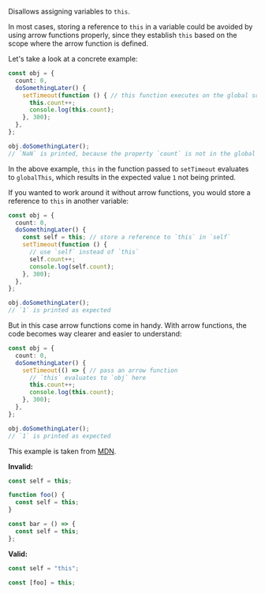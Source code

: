 Disallows assigning variables to `this`.

In most cases, storing a reference to `this` in a variable could be avoided by
using arrow functions properly, since they establish `this` based on the scope
where the arrow function is defined.

Let's take a look at a concrete example:

```typescript
const obj = {
  count: 0,
  doSomethingLater() {
    setTimeout(function () { // this function executes on the global scope; `this` evalutes to `globalThis`
      this.count++;
      console.log(this.count);
    }, 300);
  },
};

obj.doSomethingLater();
// `NaN` is printed, because the property `count` is not in the global scope.
```

In the above example, `this` in the function passed to `setTimeout` evaluates to
`globalThis`, which results in the expected value `1` not being printed.

If you wanted to work around it without arrow functions, you would store a
reference to `this` in another variable:

```typescript
const obj = {
  count: 0,
  doSomethingLater() {
    const self = this; // store a reference to `this` in `self`
    setTimeout(function () {
      // use `self` instead of `this`
      self.count++;
      console.log(self.count);
    }, 300);
  },
};

obj.doSomethingLater();
// `1` is printed as expected
```

But in this case arrow functions come in handy. With arrow functions, the code
becomes way clearer and easier to understand:

```typescript
const obj = {
  count: 0,
  doSomethingLater() {
    setTimeout(() => { // pass an arrow function
      // `this` evaluates to `obj` here
      this.count++;
      console.log(this.count);
    }, 300);
  },
};

obj.doSomethingLater();
// `1` is printed as expected
```

This example is taken from
[MDN](https://developer.mozilla.org/en-US/docs/Web/JavaScript/Reference/Functions/Arrow_functions).

**Invalid:**

```typescript
const self = this;

function foo() {
  const self = this;
}

const bar = () => {
  const self = this;
};
```

**Valid:**

```typescript
const self = "this";

const [foo] = this;
```
